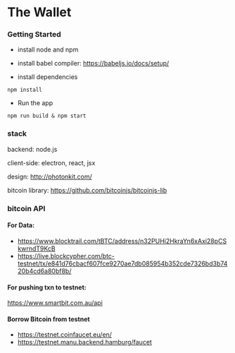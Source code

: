 # The Wallet


### Getting Started
- install node and npm
- install babel compiler:
https://babeljs.io/docs/setup/

- install dependencies
```
npm install
```
- Run the app
```
npm run build & npm start
```

### stack
backend: node.js

client-side: electron, react, jsx

design: http://photonkit.com/

bitcoin library: https://github.com/bitcoinjs/bitcoinjs-lib


### bitcoin API

#### For Data:
- https://www.blocktrail.com/tBTC/address/n32PUHi2HkraYn6xAxi28pCSkwrndT9KcB
- https://live.blockcypher.com/btc-testnet/tx/e841d76cbacf607fce9270ae7db085954b352cde7326bd3b7420b4cd6a80bf8b/

#### For pushing txn to testnet:
https://www.smartbit.com.au/api

#### Borrow Bitcoin from testnet
- https://testnet.coinfaucet.eu/en/
- https://testnet.manu.backend.hamburg/faucet
